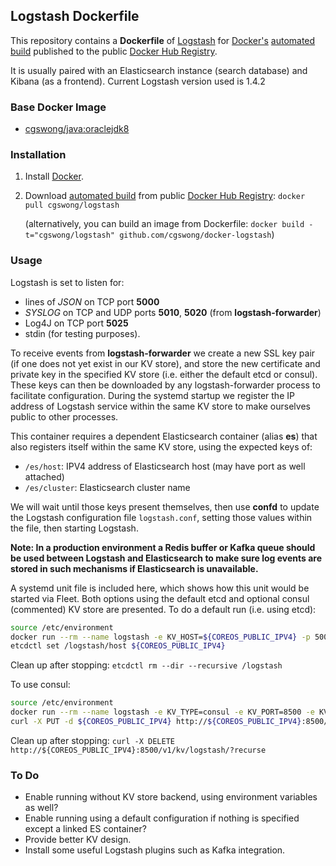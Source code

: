 ## Logstash Dockerfile

This repository contains a **Dockerfile** of [Logstash](http://www.elasticsearch.org/) for [Docker's](https://www.docker.com/) [automated build](https://registry.hub.docker.com/u/cgswong/logstash/) published to the public [Docker Hub Registry](https://registry.hub.docker.com/).

It is usually paired with an Elasticsearch instance (search database) and Kibana (as a frontend). Current Logstash version used is 1.4.2

### Base Docker Image

* [cgswong/java:oraclejdk8](https://registry.hub.docker.com/u/cgswong/java/)

### Installation

1. Install [Docker](https://www.docker.com/).

2. Download [automated build](https://registry.hub.docker.com/u/cgswong/logstash/) from public [Docker Hub Registry](https://registry.hub.docker.com/): `docker pull cgswong/logstash`

   (alternatively, you can build an image from Dockerfile: `docker build -t="cgswong/logstash" github.com/cgswong/docker-logstash`)

### Usage
Logstash is set to listen for:
- lines of _JSON_ on TCP port **5000**
- _SYSLOG_ on TCP and UDP ports **5010**, **5020** (from **logstash-forwarder**)
- Log4J on TCP port **5025**
- stdin (for testing purposes).

To receive events from **logstash-forwarder** we create a new SSL key pair (if one does not yet exist in our KV store), and store the new certificate and private key in the specified KV store (i.e. either the default etcd or consul). These keys can then be downloaded by any logstash-forwarder process to facilitate configuration. During the systemd startup we register the IP address of Logstash service within the same KV store to make ourselves public to other processes.

This container requires a dependent Elasticsearch container (alias **es**) that also registers itself within the same KV store, using the expected keys of:

- `/es/host`: IPV4 address of Elasticsearch host (may have port as well attached)
- `/es/cluster`: Elasticsearch cluster name

We will wait until those keys present themselves, then use **confd** to update the Logstash configuration file `logstash.conf`, setting those values within the file, then starting Logstash.

**Note: In a production environment a Redis buffer or Kafka queue should be used between Logstash and Elasticsearch to make sure log events are stored in such mechanisms if Elasticsearch is unavailable.**

A systemd unit file is included here, which shows how this unit would be started via Fleet. Both options using the default etcd and optional consul (commented) KV store are presented. To do a default run (i.e. using etcd):

```sh
source /etc/environment
docker run --rm --name logstash -e KV_HOST=${COREOS_PUBLIC_IPV4} -p 5000:5000 -p 5010:5010 -p 5020:5020 -p 5025:5025 cgswong/logstash
etcdctl set /logstash/host ${COREOS_PUBLIC_IPV4}
```

Clean up after stopping: `etcdctl rm --dir --recursive /logstash`

To use consul:
```sh
source /etc/environment
docker run --rm --name logstash -e KV_TYPE=consul -e KV_PORT=8500 -e KV_HOST=${COREOS_PUBLIC_IPV4} -p 5000:5000 -p 5010:5010 -p 5020:5020 -p 5025:5025 cgswong/logstash
curl -X PUT -d ${COREOS_PUBLIC_IPV4} http://${COREOS_PUBLIC_IPV4}:8500/v1/kv/logstash/host
```

Clean up after stopping: `curl -X DELETE http://${COREOS_PUBLIC_IPV4}:8500/v1/kv/logstash/?recurse`

### To Do
- Enable running without KV store backend, using environment variables as well?
- Enable running using a default configuration if nothing is specified except a linked ES container?
- Provide better KV design.
- Install some useful Logstash plugins such as Kafka integration.
